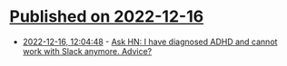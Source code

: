 # [Published on 2022-12-16](index.md)

* [2022-12-16, 12:04:48](https://news.ycombinator.com/item?id=34013643) - [Ask HN: I have diagnosed ADHD and cannot work with Slack anymore. Advice?](https://news.ycombinator.com/item?id=34013643)
